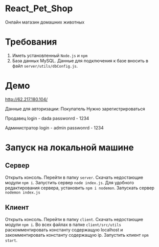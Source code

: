 # React_Pet_Shop

Онлайн магазин домашних животных

# Требования
1) Иметь установленный ```Node.js``` и ```npm```
2) База данных MySQL. Данные для подключения к базе вносить в файл ```server/utils/dbConfig.js```.

# Демо 

http://62.217.180.104/

Данные для авторизации:
Покупатель
  Нужно зарегистрироваться

Продавец
  login - dada
  passwonrd - 1234

Администратор
  login - admin
  passwonrd - 1234

# Запуск на локальной машине

## Сервер

Открыть консоль. Перейти в папку ```server```. Скачать недостающие модули ```npm i```. Запустить сервер ```node index.js```. Для удобного редактирования
сервера, установить ```npm i nodemon```. Запускать сервер ```nodemon index.js```

## Клиент 
Открыть консоль. Перейти в папку ```client```. Скачать недостающие модули ```npm i```. Во всех файлах в папке ```client/src/utils``` раскомментировать константу содержащую localhost и закомментировать константу содержащую ip. Запустить клиент ```npm start```. 

